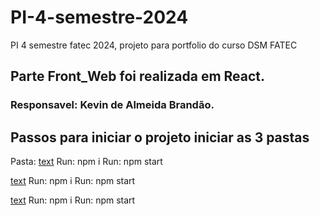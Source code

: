 # PI-4-semestre-2024
PI 4 semestre fatec 2024, projeto para portfolio do curso DSM FATEC

## Parte Front_Web foi realizada em React.
### Responsavel: Kevin de Almeida Brandão.

## Passos para iniciar o projeto iniciar as 3 pastas
Pasta: [text](sensor_estatisticas_api)
Run: npm i
Run: npm start

[text](user_login_api)
Run: npm i
Run: npm start

[text](web_front_react)
Run: npm i
Run: npm start